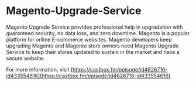 # __Magento-Upgrade-Service__
Magento Upgrade Service provides professional help in upgradation with guaranteed security, no data loss, and zero downtime.  Magento is a popular platform for online E-commerce websites. Magento developers keep upgrading Magento and Magento store owners need Magento Upgrade Service to keep their stores updated to sustain in the market and have a secure website.

For more information, visit [https://castbox.fm/episode/id4626716-id433554616](https://castbox.fm/episode/id4626716-id433554616)
